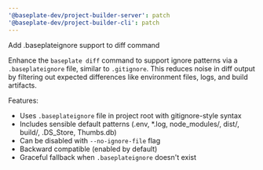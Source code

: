 ```yaml
---
'@baseplate-dev/project-builder-server': patch
'@baseplate-dev/project-builder-cli': patch
---
```


Add .baseplateignore support to diff command

Enhance the `baseplate diff` command to support ignore patterns via a `.baseplateignore` file, similar to `.gitignore`. This reduces noise in diff output by filtering out expected differences like environment files, logs, and build artifacts.

Features:

- Uses `.baseplateignore` file in project root with gitignore-style syntax
- Includes sensible default patterns (.env, \*.log, node_modules/, dist/, build/, .DS_Store, Thumbs.db)
- Can be disabled with `--no-ignore-file` flag
- Backward compatible (enabled by default)
- Graceful fallback when `.baseplateignore` doesn't exist

